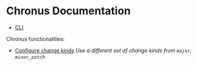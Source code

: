 # Chronus Documentation

- [CLI](cli.md)

Chronus functionalities:

- [Configure change kinds](change-kinds.md) _Use a different set of change kinds from `major`, `minor`, `patch`_
